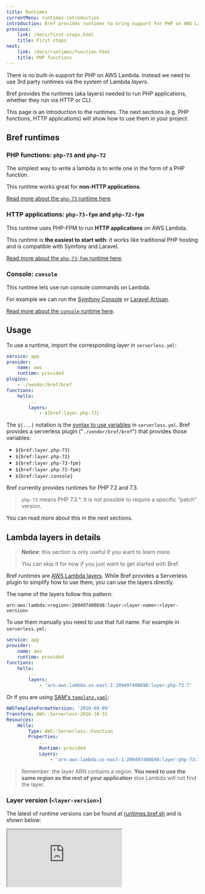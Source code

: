 ```yaml
---
title: Runtimes
currentMenu: runtimes-introduction
introduction: Bref provides runtimes to bring support for PHP on AWS Lambda.
previous:
    link: /docs/first-steps.html
    title: First steps
next:
    link: /docs/runtimes/function.html
    title: PHP functions
---
```


There is no built-in support for PHP on AWS Lambda. Instead we need to use 3rd party runtimes via the system of Lambda *layers*.

Bref provides the runtimes (aka layers) needed to run PHP applications, whether they run via HTTP or CLI.

This page is an introduction to the runtimes. The next sections (e.g. PHP functions, HTTP applications) will show how to use them in your project.

## Bref runtimes

### PHP functions: `php-73` and `php-72`

The simplest way to write a lambda is to write one in the form of a PHP function.

This runtime works great for **non-HTTP applications**.

[Read more about the `php-73` runtime here](/docs/runtimes/function.md).

### HTTP applications: `php-73-fpm` and `php-72-fpm`

This runtime uses PHP-FPM to run **HTTP applications** on AWS Lambda.

This runtime is **the easiest to start with**: it works like traditional PHP hosting and is compatible with Symfony and Laravel.

[Read more about the `php-73-fpm` runtime here](/docs/runtimes/http.md).

### Console: `console`

This runtime lets use run console commands on Lambda.

For example we can run the [Symfony Console](https://symfony.com/doc/master/components/console.html) or [Laravel Artisan](https://laravel.com/docs/5.8/artisan).

[Read more about the `console` runtime here](/docs/runtimes/console.md).

## Usage

To use a runtime, import the corresponding layer in `serverless.yml`:

```yaml
service: app
provider:
    name: aws
    runtime: provided
plugins:
    - ./vendor/bref/bref
functions:
    hello:
        ...
        layers:
            - ${bref:layer.php-73}
```

The `${...}` notation is the [syntax to use variables](https://serverless.com/framework/docs/providers/aws/guide/variables/) in `serverless.yml`. Bref provides a serverless plugin ("`./vendor/bref/bref`") that provides those variables:

- `${bref:layer.php-73}`
- `${bref:layer.php-72}`
- `${bref:layer.php-73-fpm}`
- `${bref:layer.php-72-fpm}`
- `${bref:layer.console}`

Bref currently provides runtimes for PHP 7.2 and 7.3.

> `php-73` means PHP 7.3.\*. It is not possible to require a specific "patch" version.

You can read more about this in the next sections.

## Lambda layers in details

> **Notice**: this section is only useful if you want to learn more.
>
> You can skip it for now if you just want to get started with Bref.

Bref runtimes are [AWS Lambda layers](https://docs.aws.amazon.com/lambda/latest/dg/configuration-layers.html). While Bref provides a Serverless plugin to simplify how to use them, you can use the layers directly.

The name of the layers follow this pattern:

```
arn:aws:lambda:<region>:209497400698:layer:<layer-name>:<layer-version>
```

To use them manually you need to use that full name. For example in `serverless.yml`:

```yaml
service: app
provider:
    name: aws
    runtime: provided
functions:
    hello:
        ...
        layers:
            - 'arn:aws:lambda:us-east-1:209497400698:layer:php-73:7'
```

Or if you are using [SAM's `template.yaml`](https://aws.amazon.com/serverless/sam/):

```yaml
AWSTemplateFormatVersion: '2010-09-09'
Transform: AWS::Serverless-2016-10-31
Resources:
    Hello:
        Type: AWS::Serverless::Function
        Properties:
            ...
            Runtime: provided
            Layers:
                - 'arn:aws:lambda:us-east-1:209497400698:layer:php-73:7'
```

> Remember: the layer ARN contains a region. **You need to use the same region as the rest of your application** else Lambda will not find the layer.

### Layer version (`<layer-version>`)

The latest of runtime versions can be found at [runtimes.bref.sh](https://runtimes.bref.sh/) and is shown below:

<iframe src="https://runtimes.bref.sh/embedded" class="w-full h-96"></iframe>
